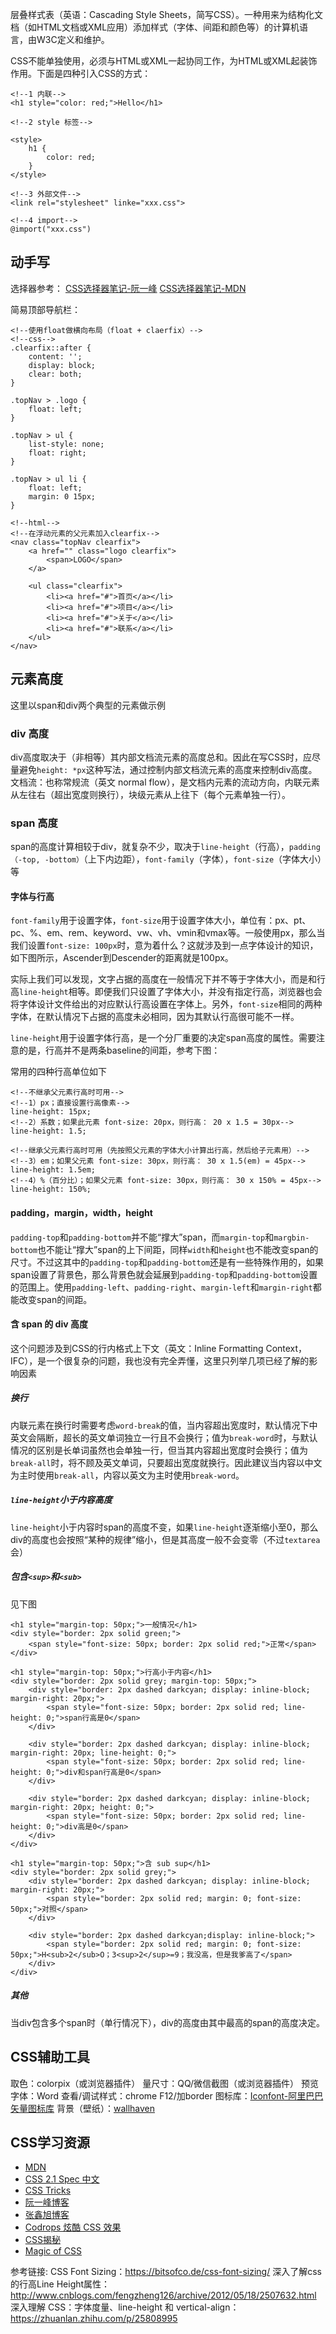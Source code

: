 
层叠样式表（英语：Cascading Style Sheets，简写CSS）。一种用来为结构化文档（如HTML文档或XML应用）添加样式（字体、间距和颜色等）的计算机语言，由W3C定义和维护。

CSS不能单独使用，必须与HTML或XML一起协同工作，为HTML或XML起装饰作用。下面是四种引入CSS的方式：
```
<!--1 内联-->
<h1 style="color: red;">Hello</h1>

<!--2 style 标签-->

<style>
    h1 {
        color: red;
    }
</style>

<!--3 外部文件-->
<link rel="stylesheet" linke="xxx.css">

<!--4 import-->
@import("xxx.css")
```


## 动手写
选择器参考：
[CSS选择器笔记-阮一峰](https://www.ruanyifeng.com/blog/2009/03/css_selectors.html)
[CSS选择器笔记-MDN](https://developer.mozilla.org/zh-CN/docs/Web/CSS/CSS_Selectors)

<!--![简易导航.png](https://upload-images.jianshu.io/upload_images/4430947-7012a047a8fa9c92.png?imageMogr2/auto-orient/strip%7CimageView2/2/w/1240)-->

简易顶部导航栏：
```
<!--使用float做横向布局（float + claerfix）-->
<!--css-->
.clearfix::after {
    content: '';
    display: block;
    clear: both;
}

.topNav > .logo {
    float: left;
}

.topNav > ul {
    list-style: none;
    float: right;
}

.topNav > ul li {
    float: left;
    margin: 0 15px;
}

<!--html-->
<!--在浮动元素的父元素加入clearfix-->
<nav class="topNav clearfix">
    <a href="" class="logo clearfix">
        <span>LOGO</span>
    </a>

    <ul class="clearfix">
        <li><a href="#">首页</a></li>
        <li><a href="#">项目</a></li>
        <li><a href="#">关于</a></li>
        <li><a href="#">联系</a></li>
    </ul>
</nav>
```


## 元素高度
这里以span和div两个典型的元素做示例

### div 高度
div高度取决于（非相等）其内部文档流元素的高度总和。因此在写CSS时，应尽量避免`height: *px`这种写法，通过控制内部文档流元素的高度来控制div高度。
文档流：也称常规流（英文 normal flow），是文档内元素的流动方向，内联元素从左往右（超出宽度则换行），块级元素从上往下（每个元素单独一行）。

### span 高度
span的高度计算相较于div，就复杂不少，取决于`line-height`（行高），`padding（-top, -bottom）`（上下内边距），`font-family`（字体），`font-size`（字体大小）等

#### 字体与行高
`font-family`用于设置字体，`font-size`用于设置字体大小，单位有：px、pt、pc、%、em、rem、keyword、vw、vh、vmin和vmax等。一般使用px，那么当我们设置`font-size: 100px`时，意为着什么？这就涉及到一点字体设计的知识，如下图所示，Ascender到Descender的距离就是100px。

<!--![font-size](https://upload-images.jianshu.io/upload_images/4430947-cea320ae1a772625.jpg?imageMogr2/auto-orient/strip%7CimageView2/2/w/1240)-->

实际上我们可以发现，文字占据的高度在一般情况下并不等于字体大小，而是和行高`line-height`相等。即便我们只设置了字体大小，并没有指定行高，浏览器也会将字体设计文件给出的对应默认行高设置在字体上。另外，`font-size`相同的两种字体，在默认情况下占据的高度未必相同，因为其默认行高很可能不一样。

`line-height`用于设置字体行高，是一个分厂重要的决定span高度的属性。需要注意的是，行高并不是两条baseline的间距，参考下图：

<!--![realLineHeight](https://upload-images.jianshu.io/upload_images/4430947-23834afb57c6fb54.jpg?imageMogr2/auto-orient/strip%7CimageView2/2/w/1240)-->

常用的四种行高单位如下
```
<!--不继承父元素行高时可用-->
<!--1）px；直接设置行高像素-->
line-height: 15px;
<!--2）系数；如果此元素 font-size: 20px，则行高： 20 x 1.5 = 30px-->
line-height: 1.5;

<!--继承父元素行高时可用（先按照父元素的字体大小计算出行高，然后给子元素用）-->
<!--3）em；如果父元素 font-size: 30px，则行高： 30 x 1.5(em) = 45px-->
line-height: 1.5em;
<!--4）%（百分比）；如果父元素 font-size: 30px，则行高： 30 x 150% = 45px-->
line-height: 150%;
```

#### padding，margin，width，height
`padding-top`和`padding-bottom`并不能“撑大”span，而`margin-top`和`margbin-bottom`也不能让“撑大”span的上下间距，同样`width`和`height`也不能改变span的尺寸。不过这其中的`padding-top`和`padding-bottom`还是有一些特殊作用的，如果span设置了背景色，那么背景色就会延展到`padding-top`和`padding-bottom`设置的范围上。使用`padding-left`、`padding-right`、`margin-left`和`margin-right`都能改变span的间距。


#### 含 span 的 div 高度
这个问题涉及到CSS的行内格式上下文（英文：Inline Formatting Context，IFC），是一个很复杂的问题，我也没有完全弄懂，这里只列举几项已经了解的影响因素

##### 换行
内联元素在换行时需要考虑`word-break`的值，当内容超出宽度时，默认情况下中英文会隔断，超长的英文单词独立一行且不会换行；值为`break-word`时，与默认情况的区别是长单词虽然也会单独一行，但当其内容超出宽度时会换行；值为`break-all`时，将不顾及英文单词，只要超出宽度就换行。因此建议当内容以中文为主时使用`break-all`，内容以英文为主时使用`break-word`。

<!--![word-break:initial](https://upload-images.jianshu.io/upload_images/4430947-717a2f6cf1facc2d.png?imageMogr2/auto-orient/strip%7CimageView2/2/w/1240)-->

<!--![word-break: break-all](https://upload-images.jianshu.io/upload_images/4430947-d12f20c2372b23a1.png?imageMogr2/auto-orient/strip%7CimageView2/2/w/1240)-->

<!--![word-break: break-word](https://upload-images.jianshu.io/upload_images/4430947-bd3a9d803253842f.png?imageMogr2/auto-orient/strip%7CimageView2/2/w/1240)-->

##### `line-height`小于内容高度
`line-height`小于内容时span的高度不变，如果`line-height`逐渐缩小至0，那么div的高度也会按照“某种的规律”缩小，但是其高度一般不会变零（不过`textarea`会）

##### 包含`<sup>`和`<sub>`
见下图

```
<h1 style="margin-top: 50px;">一般情况</h1>
<div style="border: 2px solid green;">
    <span style="font-size: 50px; border: 2px solid red;">正常</span>
</div>

<h1 style="margin-top: 50px;">行高小于内容</h1>
<div style="border: 2px solid grey; margin-top: 50px;">
    <div style="border: 2px dashed darkcyan; display: inline-block; margin-right: 20px;">
        <span style="font-size: 50px; border: 2px solid red; line-height: 0;">span行高是0</span>
    </div>

    <div style="border: 2px dashed darkcyan; display: inline-block; margin-right: 20px; line-height: 0;">
        <span style="font-size: 50px; border: 2px solid red; line-height: 0;">div和span行高是0</span>
    </div>

    <div style="border: 2px dashed darkcyan; display: inline-block; margin-right: 20px; height: 0;">
        <span style="font-size: 50px; border: 2px solid red; line-height: 0;">div高是0</span>
    </div>
</div>

<h1 style="margin-top: 50px;">含 sub sup</h1>
<div style="border: 2px solid grey;">
    <div style="border: 2px dashed darkcyan; display: inline-block; margin-right: 20px;">
        <span style="border: 2px solid red; margin: 0; font-size: 50px;">对照</span>
    </div>

    <div style="border: 2px dashed darkcyan;display: inline-block;">
        <span style="border: 2px solid red; margin: 0; font-size: 50px;">H<sub>2</sub>O；3<sup>2</sup>=9；我没高，但是我爹高了</span>
    </div>
</div>
```

<!--![sup&sub](https://upload-images.jianshu.io/upload_images/4430947-d7ada8149b831d8d.png?imageMogr2/auto-orient/strip%7CimageView2/2/w/1240)-->


##### 其他
当div包含多个span时（单行情况下），div的高度由其中最高的span的高度决定。

## CSS辅助工具
取色：colorpix（或浏览器插件）
量尺寸：QQ/微信截图（或浏览器插件）
预览字体：Word
查看/调试样式：chrome F12/加border
图标库：[Iconfont-阿里巴巴矢量图标库](http://iconfont.cn)
背景（壁纸）：[wallhaven](https://alpha.wallhaven.cc/)

## CSS学习资源
- [MDN](https://developer.mozilla.org/zh-CN/docs/Web/CSS)
- [CSS 2.1 Spec 中文](http://www.ayqy.net/doc/css2-1/cover.html)
- [CSS Tricks](https://css-tricks.com/)
- [阮一峰博客](http://www.ruanyifeng.com/blog/developer/)
- [张鑫旭博客](https://www.zhangxinxu.com/wordpress/category/css/)
- [Codrops 炫酷 CSS 效果](https://tympanus.net/codrops/category/playground/)
- [CSS揭秘](https://book.douban.com/subject/26745943/)
- [Magic of CSS](https://adamschwartz.co/magic-of-css/)

参考链接:
CSS Font Sizing：https://bitsofco.de/css-font-sizing/
深入了解css的行高Line Height属性：http://www.cnblogs.com/fengzheng126/archive/2012/05/18/2507632.html
深入理解 CSS：字体度量、line-height 和 vertical-align：https://zhuanlan.zhihu.com/p/25808995